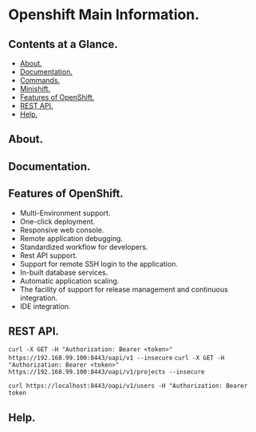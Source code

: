 # Openshift Main Information.





## Contents at a Glance.
* [About.](#about)
* [Documentation.](#documentation)
* [Commands.](openshift-commands.md)
* [Minishift.](https://github.com/Programming-Training-And-Practice/minishift-main-information)
* [Features of OpenShift.](#features-of-openshift)
* [REST API.](#rest-api)
* [Help.](#help)





## About.





## Documentation.





## Features of OpenShift.
* Multi-Environment support.
* One-click deployment.
* Responsive web console.
* Remote application debugging.
* Standardized workflow for developers.
* Rest API support.
* Support for remote SSH login to the application.
* In-built database services.
* Automatic application scaling.
* The facility of support for release management and continuous integration.
* IDE integration.





## REST API.
`curl -X GET -H "Authorization: Bearer <token>" https://192.168.99.100:8443/oapi/v1 --insecure`
`curl -X GET -H "Authorization: Bearer <token>" https://192.168.99.100:8443/oapi/v1/projects --insecure`

`curl https://localhost:8443/oapi/v1/users -H "Authorization: Bearer token`





## Help.
